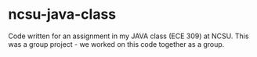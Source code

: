 # ncsu-java-class
Code written for an assignment in my JAVA class (ECE 309) at NCSU. This was a group project - we worked on this code together as a group.

